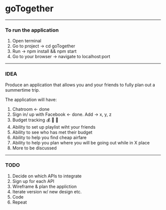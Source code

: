 # goTogether
---
### To run the application
1. Open terminal
2. Go to project -> cd goTogether
3. Run -> npm install && npm start
4. Go to your browser -> navigate to localhost:port
---
### IDEA
Produce an application that allows you and your friends to fully plan out a summertime trip.

The application will have:
1. Chatroom <- done
2. Sign in/ up with Facebook <- done. Add -> x, y, z
3. Budget tracking 💰 💸 🤑
4. Ability to set up playlist wiht your friends
5. Ability to see who has met their budget
6. Ability to help you find cheap airfare
7. Ability to help you plan where you will be going out while in X place
8. More to be discussed
---
### TODO
1. Decide on which APIs to integrate
2. Sign up for each API
3. Wireframe & plan the appliction 
4. Iterate version w/ new design etc.
5. Code
6. Repeat
